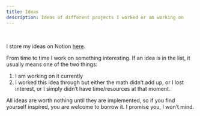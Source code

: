 ```yaml
---
title: Ideas
description: Ideas of different projects I worked or am working on
---
```


<br/>

I store my ideas on Notion <a href="https://sshilin.notion.site/Ideas-87e0893af391421da942b37fec62a068" target="_blank">here</a>.

From time to time I work on something interesting. If an idea is in the list, it usually means one of the two things:

1. I am working on it currently
2. I worked this idea through but either the math didn’t add up, or I lost interest, or I simply didn’t have time/resources at that moment.

All ideas are worth nothing until they are implemented, so if you find yourself inspired, you are welcome to borrow it. I promise you, I won’t mind.
